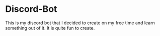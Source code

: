 # Discord-Bot

This is my discord bot that I decided to create on my free time and learn something out of it. It is quite fun to create.
